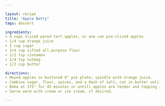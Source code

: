 ```yaml
---

layout: recipe
title: "Apple Betty"
tags: dessert

ingredients:
- 4 cups sliced pared tart apples, or one can pie-sliced apples
- 1/4 cup orange juice
- 1 cup sugar
- 3/4 cup sifted all-purpose flour
- 1/2 tsp cinnamon
- 1/4 tsp nutmeg
- 1/2 cup butter

directions:
- Mound apples in buttered 9" pie plate; spinkle with orange juice.
- Combine sugar, flour, spices, and a dash of salt; cut in butter until mixture is crumbly; sprinkle over apples.
- Bake at 375° for 45 minutes or untill apples are tender and topping is crisp.
- Serve warm with cream or ice cream, if desired.

---
```

